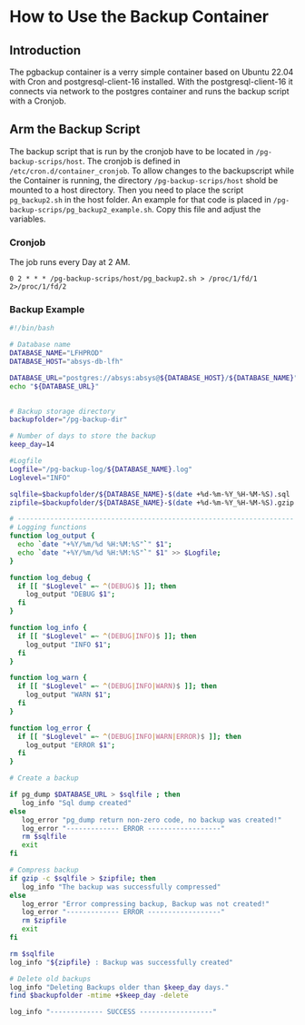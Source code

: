 # How to Use the Backup Container

## Introduction
The pgbackup container is a verry simple container based on Ubuntu 22.04 with Cron and postgresql-client-16 installed. With the postgresql-client-16 it connects via network to the postgres container and runs the backup script with a Cronjob.

## Arm the Backup Script
The backup script that is run by the cronjob have to be located in `/pg-backup-scrips/host`. The cronjob is defined in `/etc/cron.d/container_cronjob`. To allow changes to the backupscript while the Container is running, the directory `/pg-backup-scrips/host` shold be mounted to a host directory. Then you need to place the script `pg_backup2.sh` in the host folder. An example for that code is placed in `/pg-backup-scrips/pg_backup2_example.sh`. Copy this file and adjust the variables.

### Cronjob
The job runs every Day at 2 AM.
```cron
0 2 * * * /pg-backup-scrips/host/pg_backup2.sh > /proc/1/fd/1 2>/proc/1/fd/2
```

### Backup Example
```bash
#!/bin/bash

# Database name
DATABASE_NAME="LFHPROD"
DATABASE_HOST="absys-db-lfh"

DATABASE_URL="postgres://absys:absys@${DATABASE_HOST}/${DATABASE_NAME}"
echo "${DATABASE_URL}"
 

# Backup storage directory 
backupfolder="/pg-backup-dir"

# Number of days to store the backup 
keep_day=14

#Logfile
Logfile="/pg-backup-log/${DATABASE_NAME}.log"
Loglevel="INFO"

sqlfile=$backupfolder/${DATABASE_NAME}-$(date +%d-%m-%Y_%H-%M-%S).sql
zipfile=$backupfolder/${DATABASE_NAME}-$(date +%d-%m-%Y_%H-%M-%S).gzip

# --------------------------------------------------------------------
# Logging functions
function log_output {
  echo `date "+%Y/%m/%d %H:%M:%S"`" $1";
  echo `date "+%Y/%m/%d %H:%M:%S"`" $1" >> $Logfile;
}

function log_debug {
  if [[ "$Loglevel" =~ ^(DEBUG)$ ]]; then
    log_output "DEBUG $1";
  fi
}

function log_info {
  if [[ "$Loglevel" =~ ^(DEBUG|INFO)$ ]]; then
    log_output "INFO $1";
  fi
}

function log_warn {
  if [[ "$Loglevel" =~ ^(DEBUG|INFO|WARN)$ ]]; then
    log_output "WARN $1";
  fi
}

function log_error {
  if [[ "$Loglevel" =~ ^(DEBUG|INFO|WARN|ERROR)$ ]]; then
    log_output "ERROR $1";
  fi
}

# Create a backup

if pg_dump $DATABASE_URL > $sqlfile ; then
   log_info "Sql dump created"
else
   log_error "pg_dump return non-zero code, no backup was created!"
   log_error "------------- ERROR ------------------"
   rm $sqlfile
   exit
fi

# Compress backup 
if gzip -c $sqlfile > $zipfile; then
   log_info "The backup was successfully compressed"
else
   log_error "Error compressing backup, Backup was not created!"
   log_error "------------- ERROR ------------------"
   rm $zipfile 
   exit
fi

rm $sqlfile 
log_info "${zipfile} : Backup was successfully created"

# Delete old backups 
log_info "Deleting Backups older than $keep_day days."
find $backupfolder -mtime +$keep_day -delete

log_info "------------- SUCCESS ------------------"

```